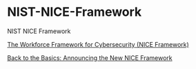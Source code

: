 # NIST-NICE-Framework
NIST NICE Framework

[The Workforce Framework for Cybersecurity (NICE Framework)](https://www.nist.gov/itl/applied-cybersecurity/nice/nice-framework-resource-center/workforce-framework-cybersecurity-nice)

[Back to the Basics: Announcing the New NICE Framework](https://www.nist.gov/blogs/cybersecurity-insights/back-basics-announcing-new-nice-framework)

